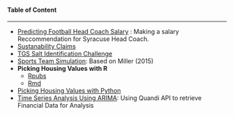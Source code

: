 #### Table of Content
***
* [Predicting Football Head Coach Salary](https://github.com/toraaglobal/CaseStudies/blob/master/regression_coaches_salary_prediction.ipynb) : Making a salary Reccommendation for Syracuse Head Coach.
* [Sustanability Claims](https://github.com/toraaglobal/CaseStudies/blob/master/regression_and_classification_SustainableLook.ipynb)
* [TGS Salt Identification Challenge](https://github.com/toraaglobal/CaseStudies/blob/master/image_unet_salt_identification_kaggle_competition.ipynb)
* [Sports Team Simulation](https://github.com/toraaglobal/CaseStudies/blob/master/Sport_Team_Simulation.ipynb): Based on Miller (2015)
* **Picking Housing Values with R** 
     * [Rpubs](http://rpubs.com/toraaglobal/picking)
     * [Rmd](https://github.com/toraaglobal/CaseStudies/blob/master/PickingWinners.Rmd)
* [Picking Housing Values with Python](https://github.com/toraaglobal/CaseStudies/blob/master/Choosing_Housing_Values.ipynb)
* [Time Series Analysis Using ARIMA](https://github.com/toraaglobal/CaseStudies/blob/master/time_series_api_quandi_stock_analysis.ipynb): Using Quandi API to retrieve Financial Data for Analysis
